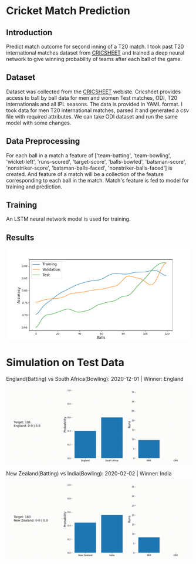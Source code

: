 # Cricket Match Prediction
## Introduction
Predict match outcome for second inning of a T20 match. I took past T20 international matches dataset from [CRICSHEET](https://cricsheet.org/) and trained a deep neural network to give winning probability of teams after each ball of the game. 

## Dataset
Dataset was collected from the [CRICSHEET](https://cricsheet.org/) webiste. Cricsheet provides access to ball by ball data for men and women Test matches, ODI, T20 internationals and all IPL seasons. The data is provided in YAML format. I took data for men T20 international matches, parsed it and generated a csv file with required attributes. We can take ODI dataset and run the same model with some changes.

## Data Preprocessing
For each ball in a match a feature of ['team-batting', 'team-bowling', 'wicket-left', 'runs-scored', 'target-score', 'balls-bowled',
'batsman-score', 'nonstriker-score', 'batsman-balls-faced', 'nonstriker-balls-faced'] is created. And feature of a match will be a collection of the feature corresponding to each ball in the match. Match's feature is fed to model for training and prediction.

## Training
An LSTM neural network model is used for training. 

## Results
![](./img/acc.png)

# Simulation on Test Data
England(Batting) vs South Africa(Bowling): 2020-12-01 | Winner: England

![](./img/simulate840.gif)

 New Zealand(Batting) vs India(Bowling): 2020-02-02 | Winner: India

![](./img/simulate799.gif)
